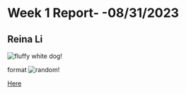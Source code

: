 # Week 1 Report- -08/31/2023

## Reina Li

![fluffy white dog](https://hips.hearstapps.com/hmg-prod/images/small-white-dog-breeds-cover-1560293099.jpg)!

format
![random](https://github.com/Berkeley-MDes/tdf-fa23-reinali/blob/main/weekly-reports/000009460002.jpg)!

[Here](https://docs.google.com/document/d/1uIl2xj9u5BiCTGg8XqEVe6quBKBqfSCKMY8X8kfJCpU/edit) 
